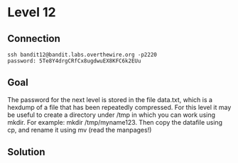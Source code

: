 # Level 12
## Connection
~~~~
ssh bandit12@bandit.labs.overthewire.org -p2220
password: 5Te8Y4drgCRfCx8ugdwuEX8KFC6k2EUu
~~~~
## Goal
The password for the next level is stored in the file data.txt, which is a hexdump of a file that has been repeatedly compressed. For this level it may be useful to create a directory under /tmp in which you can work using mkdir. For example: mkdir /tmp/myname123. Then copy the datafile using cp, and rename it using mv (read the manpages!)
## Solution

